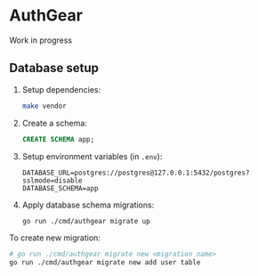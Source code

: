 # AuthGear
 
Work in progress

## Database setup

1. Setup dependencies:
   ```sh
   make vendor
   ```
2. Create a schema:
   ```sql
   CREATE SCHEMA app;
   ```
3. Setup environment variables (in `.env`):
   ```
   DATABASE_URL=postgres://postgres@127.0.0.1:5432/postgres?sslmode=disable
   DATABASE_SCHEMA=app  
   ```
4. Apply database schema migrations:
   ```sh
   go run ./cmd/authgear migrate up
   ```
   
To create new migration:
```sh
# go run ./cmd/authgear migrate new <migration name>
go run ./cmd/authgear migrate new add user table
```